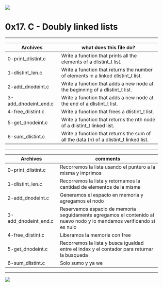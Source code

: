 ![](https://scontent.fbog4-1.fna.fbcdn.net/v/t39.30808-6/271153206_3074657909465585_6907762404450913633_n.jpg?_nc_cat=105&_nc_rgb565=1&ccb=1-5&_nc_sid=730e14&_nc_ohc=7IqN72eeoDwAX9bX3Qr&_nc_ht=scontent.fbog4-1.fna&oh=00_AT_Rjbyy3hyaq21IT0ZPHgwMs7BFAEd-ngb_QF3wpZnDnw&oe=61DD39C0)

# 0x17. C - Doubly linked lists


------------

|  Archives | what does this file do?  |
| ------------ | ------------ |
|  0-print_dlistint.c  | Write a function that prints all the elements of a dlistint_t list. |
| 1-dlistint_len.c | Write a function that returns the number of elements in a linked dlistint_t list. |
| 2-add_dnodeint.c | Write a function that adds a new node at the beginning of a dlistint_t list. |
| 3-add_dnodeint_end.c | Write a function that adds a new node at the end of a dlistint_t list. |
| 4-free_dlistint.c | Write a function that frees a dlistint_t list. |
| 5-get_dnodeint.c | Write a function that returns the nth node of a dlistint_t linked list. |
| 6-sum_dlistint.c | Write a function that returns the sum of all the data (n) of a dlistint_t linked list. |

------------

|  Archives | comments   |
| ------------ | ------------ |
|  0-print_dlistint.c  | Recorremos la lista usando el puntero a la misma y imprimos |
|  1-dlistint_len.c | Recorremos la lista y retornamos la cantidad de elementos de la misma |
| 2-add_dnodeint.c | Generamos el espacio en memoria y agregamos el nodo |
| 3-add_dnodeint_end.c | Reservamos espacio de memoria seguidamente agregamos el contenido al nuevo nodo y lo mandamos verificando si es nulo |
| 4-free_dlistint.c | Liberamos la memoria con free |
| 5-get_dnodeint.c | Recorremos la lista y busca igualdad entre el index y el contador para returnar la busqueda |
| 6-sum_dlistint.c  | Solo sumo y ya we |
------------

![](https://scontent.fbog4-2.fna.fbcdn.net/v/t39.30808-6/270559680_3074660106132032_2239355789427321092_n.jpg?_nc_cat=111&_nc_rgb565=1&ccb=1-5&_nc_sid=730e14&_nc_ohc=kJ-RuSOu-iIAX9z9h-Z&_nc_ht=scontent.fbog4-2.fna&oh=00_AT_3Q9zp7oV3NV6dvSZI8GxrmM07Lrar12nk4qhAJoWyyw&oe=61DB55A7)